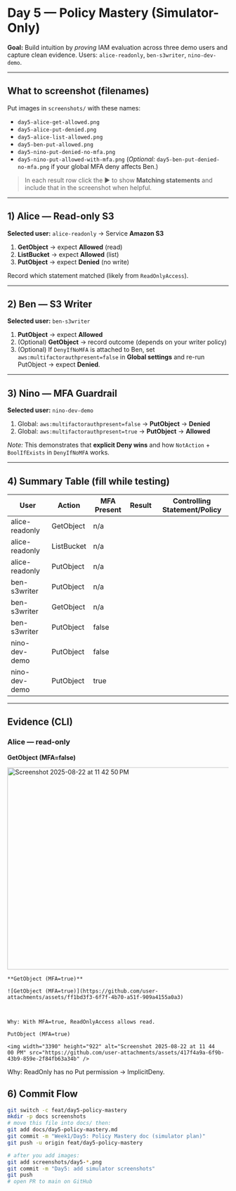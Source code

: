 
# Day 5 — Policy Mastery (Simulator-Only)

**Goal:** Build intuition by *proving* IAM evaluation across three demo users and capture clean evidence. Users: `alice-readonly`, `ben-s3writer`, `nino-dev-demo`.

---

## What to screenshot (filenames)
Put images in `screenshots/` with these names:
- `day5-alice-get-allowed.png`
- `day5-alice-put-denied.png`
- `day5-alice-list-allowed.png`
- `day5-ben-put-allowed.png`
- `day5-nino-put-denied-no-mfa.png`
- `day5-nino-put-allowed-with-mfa.png`
(_Optional:_ `day5-ben-put-denied-no-mfa.png` if your global MFA deny affects Ben.)

> In each result row click the ▶ to show **Matching statements** and include that in the screenshot when helpful.

---

## 1) Alice — Read-only S3
**Selected user:** `alice-readonly` → Service **Amazon S3**
1. **GetObject** → expect **Allowed** (read)
2. **ListBucket** → expect **Allowed** (list)
3. **PutObject** → expect **Denied** (no write)

Record which statement matched (likely from `ReadOnlyAccess`).

---

## 2) Ben — S3 Writer
**Selected user:** `ben-s3writer`
1. **PutObject** → expect **Allowed**
2. (Optional) **GetObject** → record outcome (depends on your writer policy)
3. (Optional) If `DenyIfNoMFA` is attached to Ben, set `aws:multifactorauthpresent=false` in **Global settings** and re-run PutObject → expect **Denied**.

---

## 3) Nino — MFA Guardrail
**Selected user:** `nino-dev-demo`
1. Global: `aws:multifactorauthpresent=false` → **PutObject** → **Denied**
2. Global: `aws:multifactorauthpresent=true` → **PutObject** → **Allowed**

_Note:_ This demonstrates that **explicit Deny wins** and how `NotAction` + `BoolIfExists` in `DenyIfNoMFA` works.

---

## 4) Summary Table (fill while testing)

| User           | Action     | MFA Present | Result | Controlling Statement/Policy |
|----------------|------------|-------------|--------|------------------------------|
| alice-readonly | GetObject  | n/a         |        |                              |
| alice-readonly | ListBucket | n/a         |        |                              |
| alice-readonly | PutObject  | n/a         |        |                              |
| ben-s3writer   | PutObject  | n/a         |        |                              |
| ben-s3writer   | GetObject  | n/a         |        |                              |
| ben-s3writer   | PutObject  | false       |        |                              |
| nino-dev-demo  | PutObject  | false       |        |                              |
| nino-dev-demo  | PutObject  | true        |        |                              |

---

## Evidence (CLI)


### Alice — read-only

**GetObject (MFA=false)**  

<img width="1746" height="460" alt="Screenshot 2025-08-22 at 11 42 50 PM" src="https://github.com/user-attachments/assets/77481e13-5d4e-4579-87ba-359712110c70" />

```
**GetObject (MFA=true)**

![GetObject (MFA=true)](https://github.com/user-attachments/assets/ff1bd3f3-6f7f-4b70-a51f-909a4155a0a3)



Why: With MFA=true, ReadOnlyAccess allows read.

PutObject (MFA=true)

<img width="3390" height="922" alt="Screenshot 2025-08-22 at 11 44 00 PM" src="https://github.com/user-attachments/assets/417f4a9a-6f9b-43b9-859e-2f84fb63a34b" />

```
Why: ReadOnly has no Put permission → ImplicitDeny.

## 6) Commit Flow
```bash
git switch -c feat/day5-policy-mastery
mkdir -p docs screenshots
# move this file into docs/ then:
git add docs/day5-policy-mastery.md
git commit -m "Week1/Day5: Policy Mastery doc (simulator plan)"
git push -u origin feat/day5-policy-mastery

# after you add images:
git add screenshots/day5-*.png
git commit -m "Day5: add simulator screenshots"
git push
# open PR to main on GitHub
```
